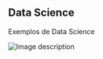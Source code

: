 ## Data Science
Exemplos de Data Science

![Image description](https://fia.com.br/blog/wp-content/uploads/2019/09/ciencia-de-dados-o-que-e-data-science.jpg)
